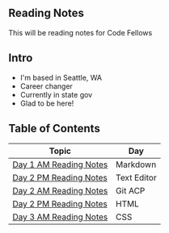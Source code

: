 ## Reading Notes
This will be reading notes for Code Fellows

## Intro
* I'm based in Seattle, WA
* Career changer
* Currently in state gov
* Glad to be here!


## Table of Contents 

Topic | Day
------------ | -------------
[Day 1 AM Reading Notes](day1_AM.md)| Markdown
[Day 2 PM Reading Notes](day1_PM.md)| Text Editor
[Day 2 AM Reading Notes](day2_AM.md) | Git ACP
[Day 2 PM Reading Notes](day2_PM.md) | HTML
[Day 3 AM Reading Notes](day3_AM.md) | CSS
